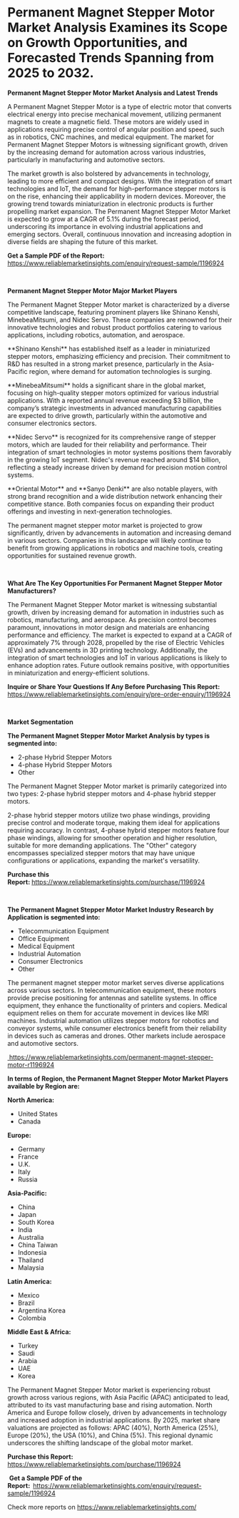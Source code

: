 <p><h1>Permanent Magnet Stepper Motor Market Analysis Examines its Scope on Growth Opportunities, and Forecasted Trends Spanning from 2025 to 2032.</h1></p><p><strong>Permanent Magnet Stepper Motor Market Analysis and Latest Trends</strong></p>
<p><p>A Permanent Magnet Stepper Motor is a type of electric motor that converts electrical energy into precise mechanical movement, utilizing permanent magnets to create a magnetic field. These motors are widely used in applications requiring precise control of angular position and speed, such as in robotics, CNC machines, and medical equipment. The market for Permanent Magnet Stepper Motors is witnessing significant growth, driven by the increasing demand for automation across various industries, particularly in manufacturing and automotive sectors. </p><p>The market growth is also bolstered by advancements in technology, leading to more efficient and compact designs. With the integration of smart technologies and IoT, the demand for high-performance stepper motors is on the rise, enhancing their applicability in modern devices. Moreover, the growing trend towards miniaturization in electronic products is further propelling market expansion. The Permanent Magnet Stepper Motor Market is expected to grow at a CAGR of 5.1% during the forecast period, underscoring its importance in evolving industrial applications and emerging sectors. Overall, continuous innovation and increasing adoption in diverse fields are shaping the future of this market.</p></p>
<p><strong>Get a Sample PDF of the Report:&nbsp;</strong> <a href="https://www.reliablemarketinsights.com/enquiry/request-sample/1196924?utm_campaign=3274&utm_medium=2&utm_source=Github&utm_content=ia&utm_term=06042025&utm_id=permanent-magnet-stepper-motor">https://www.reliablemarketinsights.com/enquiry/request-sample/1196924</a></p>
<p>&nbsp;</p>
<p><strong>Permanent Magnet Stepper Motor Major Market Players</strong></p>
<p><p>The Permanent Magnet Stepper Motor market is characterized by a diverse competitive landscape, featuring prominent players like Shinano Kenshi, MinebeaMitsumi, and Nidec Servo. These companies are renowned for their innovative technologies and robust product portfolios catering to various applications, including robotics, automation, and aerospace.</p><p>**Shinano Kenshi** has established itself as a leader in miniaturized stepper motors, emphasizing efficiency and precision. Their commitment to R&D has resulted in a strong market presence, particularly in the Asia-Pacific region, where demand for automation technologies is surging.</p><p>**MinebeaMitsumi** holds a significant share in the global market, focusing on high-quality stepper motors optimized for various industrial applications. With a reported annual revenue exceeding $3 billion, the company’s strategic investments in advanced manufacturing capabilities are expected to drive growth, particularly within the automotive and consumer electronics sectors.</p><p>**Nidec Servo** is recognized for its comprehensive range of stepper motors, which are lauded for their reliability and performance. Their integration of smart technologies in motor systems positions them favorably in the growing IoT segment. Nidec's revenue reached around $14 billion, reflecting a steady increase driven by demand for precision motion control systems.</p><p>**Oriental Motor** and **Sanyo Denki** are also notable players, with strong brand recognition and a wide distribution network enhancing their competitive stance. Both companies focus on expanding their product offerings and investing in next-generation technologies.</p><p>The permanent magnet stepper motor market is projected to grow significantly, driven by advancements in automation and increasing demand in various sectors. Companies in this landscape will likely continue to benefit from growing applications in robotics and machine tools, creating opportunities for sustained revenue growth.</p></p>
<p>&nbsp;</p>
<p><strong>What Are The Key Opportunities For Permanent Magnet Stepper Motor Manufacturers?</strong></p>
<p><p>The Permanent Magnet Stepper Motor market is witnessing substantial growth, driven by increasing demand for automation in industries such as robotics, manufacturing, and aerospace. As precision control becomes paramount, innovations in motor design and materials are enhancing performance and efficiency. The market is expected to expand at a CAGR of approximately 7% through 2028, propelled by the rise of Electric Vehicles (EVs) and advancements in 3D printing technology. Additionally, the integration of smart technologies and IoT in various applications is likely to enhance adoption rates. Future outlook remains positive, with opportunities in miniaturization and energy-efficient solutions.</p></p>
<p><strong>Inquire or Share Your Questions If Any Before Purchasing This Report:</strong> <a href="https://www.reliablemarketinsights.com/enquiry/pre-order-enquiry/1196924?utm_campaign=3274&utm_medium=2&utm_source=Github&utm_content=ia&utm_term=06042025&utm_id=permanent-magnet-stepper-motor">https://www.reliablemarketinsights.com/enquiry/pre-order-enquiry/1196924</a></p>
<p>&nbsp;</p>
<p><strong>Market Segmentation</strong></p>
<p><strong>The Permanent Magnet Stepper Motor Market Analysis by types is segmented into:</strong></p>
<p><ul><li>2-phase Hybrid Stepper Motors</li><li>4-phase Hybrid Stepper Motors</li><li>Other</li></ul></p>
<p><p>The Permanent Magnet Stepper Motor market is primarily categorized into two types: 2-phase hybrid stepper motors and 4-phase hybrid stepper motors. </p><p>2-phase hybrid stepper motors utilize two phase windings, providing precise control and moderate torque, making them ideal for applications requiring accuracy. In contrast, 4-phase hybrid stepper motors feature four phase windings, allowing for smoother operation and higher resolution, suitable for more demanding applications. The "Other" category encompasses specialized stepper motors that may have unique configurations or applications, expanding the market's versatility.</p></p>
<p><strong>Purchase this Report:&nbsp;</strong><a href="https://www.reliablemarketinsights.com/purchase/1196924?utm_campaign=3274&utm_medium=2&utm_source=Github&utm_content=ia&utm_term=06042025&utm_id=permanent-magnet-stepper-motor">https://www.reliablemarketinsights.com/purchase/1196924</a></p>
<p>&nbsp;</p>
<p><strong>The Permanent Magnet Stepper Motor Market Industry Research by Application is segmented into:</strong></p>
<p><ul><li>Telecommunication Equipment</li><li>Office Equipment</li><li>Medical Equipment</li><li>Industrial Automation</li><li>Consumer Electronics</li><li>Other</li></ul></p>
<p><p>The permanent magnet stepper motor market serves diverse applications across various sectors. In telecommunication equipment, these motors provide precise positioning for antennas and satellite systems. In office equipment, they enhance the functionality of printers and copiers. Medical equipment relies on them for accurate movement in devices like MRI machines. Industrial automation utilizes stepper motors for robotics and conveyor systems, while consumer electronics benefit from their reliability in devices such as cameras and drones. Other markets include aerospace and automotive sectors.</p></p>
<p><a href="https://www.reliablemarketinsights.com/permanent-magnet-stepper-motor-r1196924?utm_campaign=3274&utm_medium=2&utm_source=Github&utm_content=ia&utm_term=06042025&utm_id=permanent-magnet-stepper-motor">&nbsp;https://www.reliablemarketinsights.com/permanent-magnet-stepper-motor-r1196924</a></p>
<p><strong>In terms of Region, the Permanent Magnet Stepper Motor Market Players available by Region are:</strong></p>
<p>
    <p> <strong> North America: </strong>
        <ul>
            <li>United States</li>
            <li>Canada</li>
        </ul>
        </p> 
    <p> <strong> Europe: </strong>
        <ul>
            <li>Germany</li>
            <li>France</li>
            <li>U.K.</li>
            <li>Italy</li>
            <li>Russia</li>
        </ul>
        </p> 
    <p> <strong> Asia-Pacific: </strong>
        <ul>
            <li>China</li>
            <li>Japan</li>
            <li>South Korea</li>
            <li>India</li>
            <li>Australia</li>
            <li>China Taiwan</li>
            <li>Indonesia</li>
            <li>Thailand</li>
            <li>Malaysia</li>
        </ul>
        </p> 
    <p> <strong> Latin America: </strong>
        <ul>
            <li>Mexico</li>
            <li>Brazil</li>
            <li>Argentina Korea</li>
            <li>Colombia</li>
        </ul>
        </p> 
    <p> <strong> Middle East & Africa: </strong>
        <ul>
            <li>Turkey</li>
            <li>Saudi</li>
            <li>Arabia</li>
            <li>UAE</li>
            <li>Korea</li>
        </ul>
    </p>
    </p>
<p><p>The Permanent Magnet Stepper Motor market is experiencing robust growth across various regions, with Asia Pacific (APAC) anticipated to lead, attributed to its vast manufacturing base and rising automation. North America and Europe follow closely, driven by advancements in technology and increased adoption in industrial applications. By 2025, market share valuations are projected as follows: APAC (40%), North America (25%), Europe (20%), the USA (10%), and China (5%). This regional dynamic underscores the shifting landscape of the global motor market.</p></p>
<p><strong>Purchase this Report: </strong><a href="https://www.reliablemarketinsights.com/purchase/1196924?utm_campaign=3274&utm_medium=2&utm_source=Github&utm_content=ia&utm_term=06042025&utm_id=permanent-magnet-stepper-motor">https://www.reliablemarketinsights.com/purchase/1196924</a></p>
<p>&nbsp;<strong>Get a Sample PDF of the Report:&nbsp;&nbsp;</strong><a href="https://www.reliablemarketinsights.com/enquiry/request-sample/1196924?utm_campaign=3274&utm_medium=2&utm_source=Github&utm_content=ia&utm_term=06042025&utm_id=permanent-magnet-stepper-motor">https://www.reliablemarketinsights.com/enquiry/request-sample/1196924</a></p>
<p><strong></strong></p>
<p>Check more reports on <a href="https://www.reliablemarketinsights.com/?utm_campaign=3274&utm_medium=2&utm_source=Github&utm_content=ia&utm_term=06042025&utm_id=permanent-magnet-stepper-motor">https://www.reliablemarketinsights.com/</a></p>